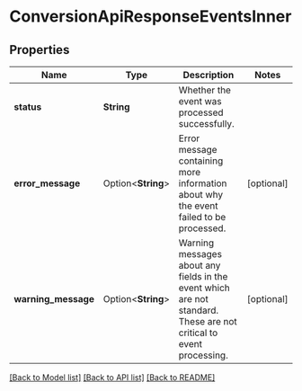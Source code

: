 # ConversionApiResponseEventsInner

## Properties

Name | Type | Description | Notes
------------ | ------------- | ------------- | -------------
**status** | **String** | Whether the event was processed successfully. | 
**error_message** | Option<**String**> | Error message containing more information about why the event failed to be processed. | [optional]
**warning_message** | Option<**String**> | Warning messages about any fields in the event which are not standard. These are not critical to event processing. | [optional]

[[Back to Model list]](../README.md#documentation-for-models) [[Back to API list]](../README.md#documentation-for-api-endpoints) [[Back to README]](../README.md)



